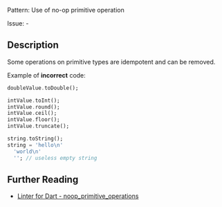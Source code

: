 Pattern: Use of no-op primitive operation

Issue: -

## Description

Some operations on primitive types are idempotent and can be removed.

Example of **incorrect** code:

```dart
doubleValue.toDouble();

intValue.toInt();
intValue.round();
intValue.ceil();
intValue.floor();
intValue.truncate();

string.toString();
string = 'hello\n'
  'world\n'
  ''; // useless empty string
```

## Further Reading

* [Linter for Dart - noop_primitive_operations](https://dart-lang.github.io/linter/lints/noop_primitive_operations.html)